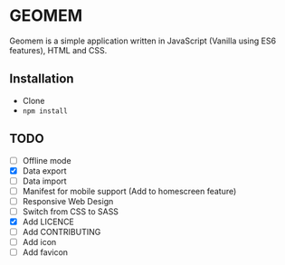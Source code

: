 # GEOMEM

Geomem is a simple application written in JavaScript (Vanilla using ES6 
features), HTML and CSS.

## Installation

* Clone
* `npm install`

## TODO

* [ ] Offline mode
* [x] Data export
* [ ] Data import
* [ ] Manifest for mobile support (Add to homescreen feature)
* [ ] Responsive Web Design
* [ ] Switch from CSS to SASS
* [x] Add LICENCE
* [ ] Add CONTRIBUTING
* [ ] Add icon
* [ ] Add favicon
